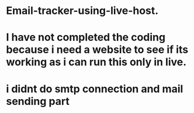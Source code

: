 # Email-tracker-using-live-host.
# I have not completed the coding because i need a website to see if its working as i can run this only in live.
# i didnt do smtp connection and mail sending part
